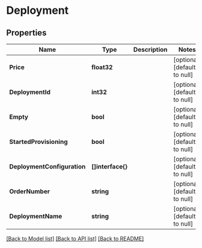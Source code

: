 # Deployment

## Properties
Name | Type | Description | Notes
------------ | ------------- | ------------- | -------------
**Price** | **float32** |  | [optional] [default to null]
**DeploymentId** | **int32** |  | [optional] [default to null]
**Empty** | **bool** |  | [optional] [default to null]
**StartedProvisioning** | **bool** |  | [optional] [default to null]
**DeploymentConfiguration** | **[]interface{}** |  | [optional] [default to null]
**OrderNumber** | **string** |  | [optional] [default to null]
**DeploymentName** | **string** |  | [optional] [default to null]

[[Back to Model list]](../README.md#documentation-for-models) [[Back to API list]](../README.md#documentation-for-api-endpoints) [[Back to README]](../README.md)


